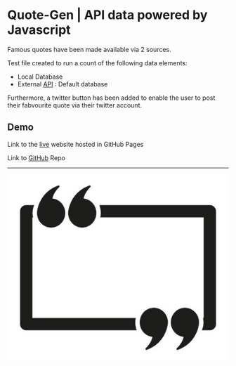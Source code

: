 # Quote-Gen | API data powered by Javascript 

Famous quotes have been made available via 2 sources.

Test file created to run a count of the following data elements:

- Local Database
- External [API](https://type.fit/api/quotes) : Default database

Furthermore, a twitter button has been added to enable the user to post their fabvourite quote via their twitter account.  

## Demo
Link to the [live](https://spagettileg.github.io/Quote-Gen//) website hosted in GitHub Pages 

Link to [GitHub](https://github.com/Spagettileg/Quote-Gen) Repo

***

<div align="center">
<img src="static/img/quotes.png">
</div>
